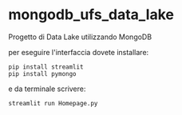 # mongodb_ufs_data_lake
Progetto di Data Lake utilizzando MongoDB

per eseguire l'interfaccia dovete installare:
```
pip install streamlit
pip install pymongo
```

e da terminale scrivere:
```
streamlit run Homepage.py
```